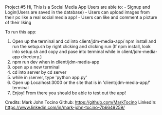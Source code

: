 Project #5
Hi, This is a Social Media App
Users are able to:
    - Signup and Login(Users are saved in the database)
    - Users can upload images from their pc like a real social media app!
    - Users can like and comment a picture of their liking

To run this app:
1. Open up the terminal and cd into client/jdm-media-app/ npm install and run the setup.sh by right clicking and clicking run
(If npm install, look into setup.sh and copy and pase into terminal while in client/jdm-media-app directory.)
2. npm run dev when in client/jdm-media-app
3. open up a new terminal
4. cd into server by cd server
5. while in /server, type 'python app.py'
6. Open up Localhost:3000 or the site that is in 'client/jdm-media-app/' terminal
7. Enjoy! From there you should be able to test out the app!

Credits: Mark John Tocino
Github: https://github.com/MarkTocino
LinkedIn: https://www.linkedin.com/in/mark-john-tocino-7b6649259/


